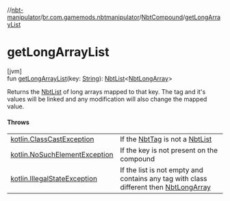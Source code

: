 //[nbt-manipulator](../../../index.md)/[br.com.gamemods.nbtmanipulator](../index.md)/[NbtCompound](index.md)/[getLongArrayList](get-long-array-list.md)

# getLongArrayList

[jvm]\
fun [getLongArrayList](get-long-array-list.md)(key: [String](https://kotlinlang.org/api/latest/jvm/stdlib/kotlin/-string/index.html)): [NbtList](../-nbt-list/index.md)<[NbtLongArray](../-nbt-long-array/index.md)>

Returns the [NbtList](../-nbt-list/index.md) of long arrays mapped to that key. The tag and it's values will be linked and any modification will also change the mapped value.

#### Throws

| | |
|---|---|
| [kotlin.ClassCastException](https://kotlinlang.org/api/latest/jvm/stdlib/kotlin/-class-cast-exception/index.html) | If the [NbtTag](../-nbt-tag/index.md) is not a [NbtList](../-nbt-list/index.md) |
| [kotlin.NoSuchElementException](https://kotlinlang.org/api/latest/jvm/stdlib/kotlin/-no-such-element-exception/index.html) | If the key is not present on the compound |
| [kotlin.IllegalStateException](https://kotlinlang.org/api/latest/jvm/stdlib/kotlin/-illegal-state-exception/index.html) | If the list is not empty and contains any tag with class different then [NbtLongArray](../-nbt-long-array/index.md) |
